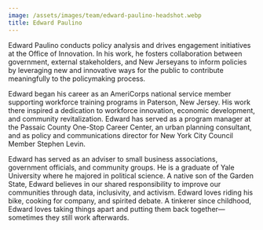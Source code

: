 ```yaml
---
image: /assets/images/team/edward-paulino-headshot.webp
title: Edward Paulino
---
```


Edward Paulino conducts policy analysis and drives engagement initiatives at the Office of Innovation. In his work, he fosters collaboration between government, external stakeholders, and New Jerseyans to inform policies by leveraging new and innovative ways for the public to contribute meaningfully to the policymaking process.

Edward began his career as an AmeriCorps national service member supporting workforce training programs in Paterson, New Jersey. His work there inspired a dedication to workforce innovation, economic development, and community revitalization. Edward has served as a program manager at the Passaic County One-Stop Career Center, an urban planning consultant, and as policy and communications director for New York City Council Member Stephen Levin.

Edward has served as an adviser to small business associations, government officials, and community groups. He is a graduate of Yale University where he majored in political science. A native son of the Garden State, Edward believes in our shared responsibility to improve our communities through data, inclusivity, and activism. Edward loves riding his bike, cooking for company, and spirited debate. A tinkerer since childhood, Edward loves taking things apart and putting them back together—sometimes they still work afterwards.
